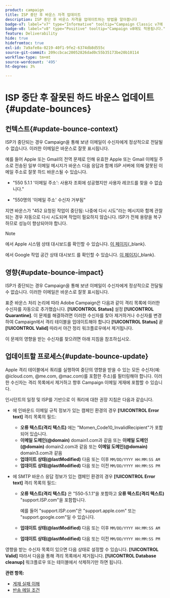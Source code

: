 ```yaml
---
product: campaign
title: ISP 중단 후 바운스 자격 업데이트
description: ISP 중단 후 바운스 자격을 업데이트하는 방법을 알아봅니다
badge-v7: label="v7" type="Informative" tooltip="Campaign Classic v7에 적용"
badge-v8: label="v8" type="Positive" tooltip="Campaign v8에도 적용됩니다."
feature: Deliverability
hide: true
hidefromtoc: true
exl-id: 7a9afe0a-0219-40f1-9fe2-6374db8d555c
source-git-commit: 209ccbcac20052826dad0c55b35173be20b10114
workflow-type: tm+mt
source-wordcount: '495'
ht-degree: 3%

---
```


# ISP 중단 후 잘못된 하드 바운스 업데이트 {#update-bounces}



## 컨텍스트{#update-bounce-context}

ISP가 중단되는 경우 Campaign을 통해 보낸 이메일이 수신자에게 정상적으로 전달될 수 없습니다. 이러한 이메일은 바운스로 잘못 표시됩니다.

예를 들어 Apple 또는 Gmail의 전역 문제로 인해 유효한 Apple 또는 Gmail 이메일 주소로 전송된 일부 이메일 메시지가 바운스 다음 응답과 함께 ISP 서버에 의해 잘못된 이메일 주소로 잘못 하드 바운스될 수 있습니다.

* &quot;550 5.1.1 &#39;이메일 주소&#39;: 사용자 조회에 성공했지만 사용자 레코드를 찾을 수 없습니다.&quot;

* &quot;550명의 &#39;이메일 주소&#39; 수신자 거부됨&quot;

지연 바운스가 &quot;452 요청된 작업이 중단됨: 나중에 다시 시도&quot;라는 메시지와 함께 관찰되는 경우 자동으로 다시 시도되며 작업이 필요하지 않습니다. ISP가 전체 용량을 복구하므로 성능이 향상되어야 합니다.

>[!NOTE]
>
>에서 Apple 시스템 상태 대시보드를 확인할 수 있습니다. [이 페이지](https://www.apple.com/support/systemstatus/){_blank}.
>
>에서 Google 작업 공간 상태 대시보드 를 확인할 수 있습니다. [이 페이지](https://www.google.com/appsstatus#hl=en&amp;v=status){_blank}.
>

## 영향{#update-bounce-impact}

ISP가 중단되는 경우 Campaign을 통해 보낸 이메일이 수신자에게 정상적으로 전달될 수 없습니다. 이러한 이메일은 바운스로 잘못 표시됩니다.

표준 바운스 처리 논리에 따라 Adobe Campaign은 다음과 같이 격리 목록에 이러한 수신자를 자동으로 추가했습니다. **[!UICONTROL Status]** 설정 **[!UICONTROL Quarantine]**. 이 문제를 해결하려면 이러한 수신자를 찾아 제거하거나 수신자를 변경하여 Campaign에서 격리 테이블을 업데이트해야 합니다 **[!UICONTROL Status]** 끝 **[!UICONTROL Valid]** 따라서 야간 정리 워크플로우에서 제거됩니다.

이 문제의 영향을 받는 수신자를 찾으려면 아래 지침을 참조하십시오.

## 업데이트할 프로세스{#update-bounce-update}

Apple 격리 테이블에서 쿼리를 실행하여 중단의 영향을 받을 수 있는 모든 수신자(예: @icloud.com, @me.com, @mac.com)를 포함한 주소)를 필터링해야 합니다. 이러한 수신자는 격리 목록에서 제거하고 향후 Campaign 이메일 게재에 포함할 수 있습니다.

인시던트의 일정 및 ISP를 기반으로 이 쿼리에 대한 권장 지침은 다음과 같습니다.

* 에 인바운드 이메일 규칙 정보가 있는 캠페인 환경의 경우 **[!UICONTROL Error text]** 격리 목록의 필드:

   * **오류 텍스트(격리 텍스트)** 에는 &quot;Momen_Code10_InvalidRecipient&quot;가 포함되어 있습니다.
   * **이메일 도메인(@domain)** domain1.com과 같음 또는 **이메일 도메인(@domain)** domain2.com과 같음 또는 **이메일 도메인(@domain)** domain3.com과 같음
   * **업데이트 상태(@lastModified)** 다음 또는 이후 `MM/DD/YYYY HH:MM:SS AM`
   * **업데이트 상태(@lastModified)** 다음 또는 이전 `MM/DD/YYYY HH:MM:SS PM`

* 에 SMTP 바운스 응답 정보가 있는 캠페인 환경의 경우 **[!UICONTROL Error text]** 격리 목록의 필드:

   * **오류 텍스트(격리 텍스트)** 은 &quot;550-5.1.1&quot;을 포함하고 **오류 텍스트(격리 텍스트)** &quot;support.ISP.com&quot;을 포함합니다.

     예를 들어 &quot;support.ISP.com&quot;은 &quot;support.apple.com&quot; 또는 &quot;support.google.com&quot;일 수 있습니다.

   * **업데이트 상태(@lastModified)** 다음 또는 이후 `MM/DD/YYYY HH:MM:SS AM`
   * **업데이트 상태(@lastModified)** 다음 또는 이전  `MM/DD/YYYY HH:MM:SS PM`


영향을 받는 수신자 목록이 있으면 다음 상태로 설정할 수 있습니다. **[!UICONTROL Valid]** 따라서 다음을 통해 격리 목록에서 제거됩니다. **[!UICONTROL Database cleanup]** 워크플로우 또는 테이블에서 삭제하기만 하면 됩니다.

**관련 항목:**
* [게재 실패 이해](understanding-delivery-failures.md)
* [반송 메일 조건](understanding-delivery-failures.md#bounce-mail-qualification)
